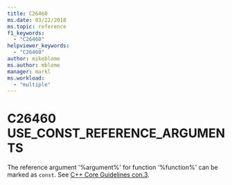 ```yaml
---
title: C26460
ms.date: 03/22/2018
ms.topic: reference
f1_keywords:
  - "C26460"
helpviewer_keywords:
  - "C26460"
author: mikeblome
ms.author: mblome
manager: markl
ms.workload:
  - "multiple"
---
```

# C26460 USE_CONST_REFERENCE_ARGUMENTS

  The reference argument '%argument%' for function '%function%' can be marked as `const`. See [C++ Core Guidelines con.3](https://github.com/isocpp/CppCoreGuidelines/blob/master/CppCoreGuidelines.md#Rconst-ref).
